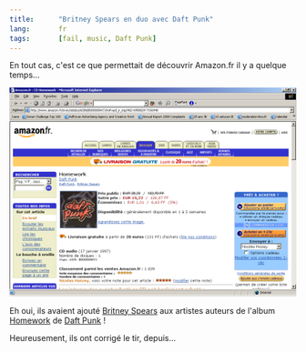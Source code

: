 ```yaml
---
title:      "Britney Spears en duo avec Daft Punk"
lang:       fr
tags:       [fail, music, Daft Punk]
---
```


En tout cas, c'est ce que permettait de découvrir Amazon.fr il y a quelque temps…

![](homework_britney.png "Britney Spears créditée sur « Homework » de Daft Punk")

Eh oui, ils avaient ajouté [Britney Spears](http://www.britneyspears.com/) aux artistes auteurs de l'album [Homework](http://www.amazon.fr/exec/obidos/ASIN/B000000WCV/phpheaven-21) de [Daft Punk](http://www.daftpunk.com/) !

Heureusement, ils ont corrigé le tir, depuis…

